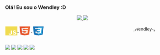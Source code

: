 ### Olá! Eu sou o Wendley :D 

<div align="center">
  <a href="https://github.com/wendleyzago">
  <img height="180em" src="https://github-readme-stats.vercel.app/api?username=wendleyzago&show_icons=true&theme=dracula&include_all_commits=true&count_private=true"/>
  <img height="180em" src="https://github-readme-stats.vercel.app/api/top-langs/?username=wendleyzago&layout=compact&langs_count=7&theme=dracula"/>
</div>

<div style="display: inline_block"><br>
  <img align="center" alt="Wendley-Js" height="30" width="40" src="https://raw.githubusercontent.com/devicons/devicon/master/icons/javascript/javascript-plain.svg">
  <img align="center" alt="Wendley-HTML" height="30" width="40" src="https://raw.githubusercontent.com/devicons/devicon/master/icons/html5/html5-original.svg">
  <img align="center" alt="Wendley-CSS" height="30" width="40" src="https://raw.githubusercontent.com/devicons/devicon/master/icons/css3/css3-original.svg">
  <img align="right" alt="Wendley-pic" height="150" style="border-radius:50px;" src="https://user-images.githubusercontent.com/10118295/148597794-9237d5c2-d746-4cfb-bc5b-416fcc8d2b69.gif?width=676&height=676">

  
  
   ##
  
<div> 
  <a href="https://instagram.com/wendley.zago" target="_blank"><img src="https://img.shields.io/badge/-Instagram-%23E4405F?style=for-the-badge&logo=instagram&logoColor=white" target="_blank"></a>
  <a href="https://www.linkedin.com/in/wendley-zago-alves-42198314a" target="_blank"><img src="https://img.shields.io/badge/-LinkedIn-%230077B5?style=for-the-badge&logo=linkedin&logoColor=white" target="_blank"></a> 
   <a href="mailto:wendleyzago@hotmail.com"" target="_blank"><img src="https://img.shields.io/badge/Gmail-D14836?style=for-the-badge&logo=gmail&logoColor=white" target="_blank"></a>
   <a href="https://www.facebook.com/wendley.xd.9/" target="_blank"><img src="https://img.shields.io/badge/Facebook-1877F2?style=for-the-badge&logo=facebook&logoColor=white" target="_blank"></a>
   <a href="https://steamcommunity.com/id/kalelll/" target="_blank"><img src="https://img.shields.io/badge/Steam-000000?style=for-the-badge&logo=steam&logoColor=white" target="_blank"></a>
 
   
  </div>
